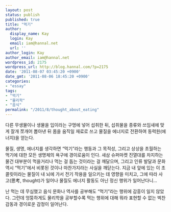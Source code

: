 ```yaml
---
layout: post
status: publish
published: true
title: "먹기"
author:
  display_name: Kay
  login: Kay
  email: iam@hannal.net
  url: ''
author_login: Kay
author_email: iam@hannal.net
wordpress_id: 2175
wordpress_url: http://blog.hannal.com/?p=2175
date: '2011-08-07 03:45:20 +0900'
date_gmt: '2011-08-06 18:45:20 +0900'
categories:
- "essay"
tags:
- "먹기"
- "물리학"
- "음식"
permalink: "/2011/8/thought_about_eating"
---
```

<p>다른 무생물이나 생물을 입이라는 구멍에 넣어 섭취한 뒤, 섭취물을 종류와 쓰임새에 맞게 잘개 쪼개어 뽑아낸 뒤 몸을 움직일 재료로 쓰고 물질을 에너지로 전환하여 동력원(에너지)을 얻는다.</p>
<p>물질, 생명, 에너지를 생각하면 “먹기”라는 행동과 그 목적성, 그리고 상상을 초월하는 먹기에 대한 모든 생명체의 욕구에 경이로움이 인다. 새삼 슈퍼마켓 진열대를 차지하는 물건 대부분이 먹을거리나 먹는 걸 돕는 것이라는 걸 깨달으며, 그리고 인류 발달과 문화 역시 “먹기”에서 비롯된 것이나 마찬가지라는 사실을 깨닫는다. 지금 내 앞에 있는 이 초콜릿이라는 물질이 내 뇌에 가서 전기 작용을 일으키는 데 영향을 미치고, 그에 따라 사고(思考, thought)가 일어나 물질도 에너지 활동도 아닌 정신 행위가 일어난다니...</p>
<p>난 먹는 데 무심했고 음식 문화나 역사를 공부해도 “먹기”라는 행위에 감흥이 일지 않았다. 그런데 엉뚱하게도 물리학을 공부할수록 먹는 행위에 대해 뭐라 표현할 수 없는 벅찬 감동과 경이로운 감정이 일어난다.</p>
